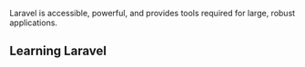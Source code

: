 




Laravel is accessible, powerful, and provides tools required for large, robust applications.

## Learning Laravel

